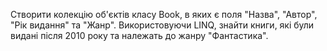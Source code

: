 Створити колекцію об'єктів класу Book, в яких є поля "Назва", "Автор", "Рік видання" та "Жанр". Використовуючи LINQ, знайти книги, які були видані після 2010 року та належать до жанру "Фантастика".
